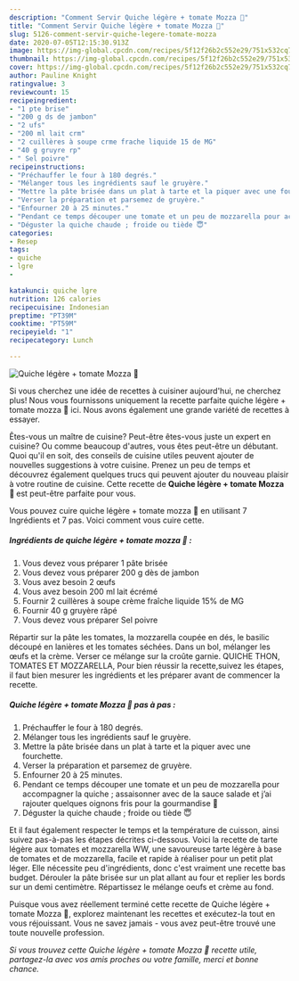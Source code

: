 ```yaml
---
description: "Comment Servir Quiche légère + tomate Mozza 🍅"
title: "Comment Servir Quiche légère + tomate Mozza 🍅"
slug: 5126-comment-servir-quiche-legere-tomate-mozza
date: 2020-07-05T12:15:30.913Z
image: https://img-global.cpcdn.com/recipes/5f12f26b2c552e29/751x532cq70/quiche-legere-tomate-mozza-🍅-photo-principale-de-la-recette.jpg
thumbnail: https://img-global.cpcdn.com/recipes/5f12f26b2c552e29/751x532cq70/quiche-legere-tomate-mozza-🍅-photo-principale-de-la-recette.jpg
cover: https://img-global.cpcdn.com/recipes/5f12f26b2c552e29/751x532cq70/quiche-legere-tomate-mozza-🍅-photo-principale-de-la-recette.jpg
author: Pauline Knight
ratingvalue: 3
reviewcount: 15
recipeingredient:
- "1 pte brise"
- "200 g ds de jambon"
- "2 ufs"
- "200 ml lait crm"
- "2 cuillères à soupe crme frache liquide 15 de MG"
- "40 g gruyre rp"
- " Sel poivre"
recipeinstructions:
- "Préchauffer le four à 180 degrés."
- "Mélanger tous les ingrédients sauf le gruyère."
- "Mettre la pâte brisée dans un plat à tarte et la piquer avec une fourchette."
- "Verser la préparation et parsemez de gruyère."
- "Enfourner 20 à 25 minutes."
- "Pendant ce temps découper une tomate et un peu de mozzarella pour accompagner la quiche ; assaisonner avec de la sauce salade et j’ai rajouter quelques oignons fris pour la gourmandise 🥰"
- "Déguster la quiche chaude ; froide ou tiède 😇"
categories:
- Resep
tags:
- quiche
- lgre
- 

katakunci: quiche lgre  
nutrition: 126 calories
recipecuisine: Indonesian
preptime: "PT39M"
cooktime: "PT59M"
recipeyield: "1"
recipecategory: Lunch

---
```



![Quiche légère + tomate Mozza 🍅](https://img-global.cpcdn.com/recipes/5f12f26b2c552e29/751x532cq70/quiche-legere-tomate-mozza-🍅-photo-principale-de-la-recette.jpg)

Si vous cherchez une idée de recettes à cuisiner aujourd'hui, ne cherchez plus! Nous vous fournissons uniquement la recette parfaite quiche légère + tomate mozza 🍅 ici. Nous avons également une grande variété de recettes à essayer.

Êtes-vous un maître de cuisine? Peut-être êtes-vous juste un expert en cuisine? Ou comme beaucoup d'autres, vous êtes peut-être un débutant. Quoi qu'il en soit, des conseils de cuisine utiles peuvent ajouter de nouvelles suggestions à votre cuisine. Prenez un peu de temps et découvrez également quelques trucs qui peuvent ajouter du nouveau plaisir à votre routine de cuisine. Cette recette de <strong> Quiche légère + tomate Mozza 🍅 </strong> est peut-être parfaite pour vous.

<!--inarticleads1-->

Vous pouvez cuire quiche légère + tomate mozza 🍅 en utilisant 7 Ingrédients et 7 pas. Voici comment vous cuire cette.

##### Ingrédients de quiche légère + tomate mozza 🍅 :

1. Vous devez vous préparer 1 pâte brisée
1. Vous devez vous préparer 200 g dès de jambon
1. Vous avez besoin 2 œufs
1. Vous avez besoin 200 ml lait écrémé
1. Fournir 2 cuillères à soupe crème fraîche liquide 15% de MG
1. Fournir 40 g gruyère râpé
1. Vous devez vous préparer  Sel poivre


Répartir sur la pâte les tomates, la mozzarella coupée en dés, le basilic découpé en lanières et les tomates séchées. Dans un bol, mélanger les œufs et la crème. Verser ce mélange sur la croûte garnie. QUICHE THON, TOMATES ET MOZZARELLA, Pour bien réussir la recette,suivez les étapes, il faut bien mesurer les ingrédients et les préparer avant de commencer la recette. 

<!--inarticleads2-->

##### Quiche légère + tomate Mozza 🍅 pas à pas :

1. Préchauffer le four à 180 degrés.
1. Mélanger tous les ingrédients sauf le gruyère.
1. Mettre la pâte brisée dans un plat à tarte et la piquer avec une fourchette.
1. Verser la préparation et parsemez de gruyère.
1. Enfourner 20 à 25 minutes.
1. Pendant ce temps découper une tomate et un peu de mozzarella pour accompagner la quiche ; assaisonner avec de la sauce salade et j’ai rajouter quelques oignons fris pour la gourmandise 🥰
1. Déguster la quiche chaude ; froide ou tiède 😇


Et il faut également respecter le temps et la température de cuisson, ainsi suivez pas-à-pas les étapes décrites ci-dessous. Voici la recette de tarte légère aux tomates et mozzarella WW, une savoureuse tarte légère à base de tomates et de mozzarella, facile et rapide à réaliser pour un petit plat léger. Elle nécessite peu d&#39;ingrédients, donc c&#39;est vraiment une recette bas budget. Dérouler la pâte brisée sur un plat allant au four et replier les bords sur un demi centimètre. Répartissez le mélange oeufs et crème au fond. 

<!--inarticleads1-->

<p>
Puisque vous avez réellement terminé cette recette de Quiche légère + tomate Mozza 🍅, explorez maintenant les recettes et exécutez-la tout en vous réjouissant. Vous ne savez jamais - vous avez peut-être trouvé une toute nouvelle profession.
</p>

<p>
<i>Si vous trouvez cette Quiche légère + tomate Mozza 🍅 recette utile, partagez-la avec vos amis proches ou votre famille, merci et bonne chance.</i>
</p>
